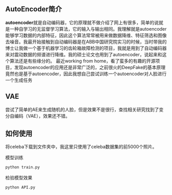 ## AutoEncoder简介
**autoencoder**就是自动编码器，它的原理就不做介绍了网上有很多，简单的说就是一种自学习的无监督学习算法，它的输入与输出相同。我理解就是autoencoder能够学习数据的内部特征，因此这个算法常常被用来做数据降维、特征筛选和图像去噪音。我最开始接触到自动编码器是在ABB中国研究院实习的时候，当时带我的博士让我做一个基于机器学习的齿轮箱故障检测的项目，我就是用到了自动编码器来对震动数据的频谱进行降维。我的硕士论文也用到了autoencoder，说起来和这个算法还是有些缘分的。
最近working from home，看了蛮多的有趣的开源项目，发现autoencoder的应用还是非常广泛的，之前很火的DeepFake的基本原理竟然也是基于autoencoder，因此我想自己尝试训练一个autoencoder对人脸进行一个生成任务

## VAE
尝试了简单的AE来生成随机的人脸，但是效果不是很行，查找相关研究找到了变分自编码（VAE），效果还不错。

## 如何使用
将celeba下载到文件夹中，我这里只使用了celeba数据集的前5000个照片。

模型训练
~~~python
python train.py
~~~

检验模型效果
~~~python
python API.py
~~~

